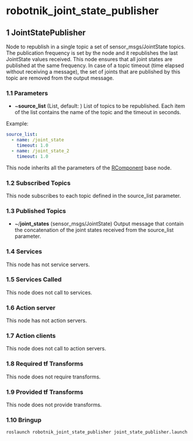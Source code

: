 # robotnik_joint_state_publisher

## 1 JointStatePublisher

Node to republish in a single topic a set of sensor_msgs/JointState topics. The publication frequency is set by the node and it republishes the last JointState values received. This node ensures that all joint states are published at the same frequency. In case of a topic timeout (time elapsed without receiving a message), the set of joints that are published by this topic are removed from the output message.

### 1.1 Parameters

* ~**source_list** (List, default: )
  List of topics to be republished. Each item of the list contains the name of the topic and the timeout in seconds.

Example:

```yaml
source_list:
  - name: /joint_state
    timeout: 1.0
  - name: /joint_state_2
    timeout: 1.0
```

This node inherits all the parameters of the [RComponent](https://www.github.com/RobotnikAutomation/rcomponent) base node.

### 1.2 Subscribed Topics

This node subscribes to each topic defined in the source_list parameter.

### 1.3 Published Topics

* ~/**joint_states** (sensor_msgs/JointState)
  Output message that contain the concatenation of the joint states received from the source_list parameter.

### 1.4 Services
This node has not service servers.

### 1.5 Services Called
This node does not call to services.

### 1.6 Action server
This node has not action servers.

### 1.7 Action clients
This node does not call to action servers.

### 1.8 Required tf Transforms
This node does not require transforms.

### 1.9 Provided tf Transforms
This node does not provide transforms.

### 1.10 Bringup

```bash
roslaunch robotnik_joint_state_publisher joint_state_publisher.launch
```
